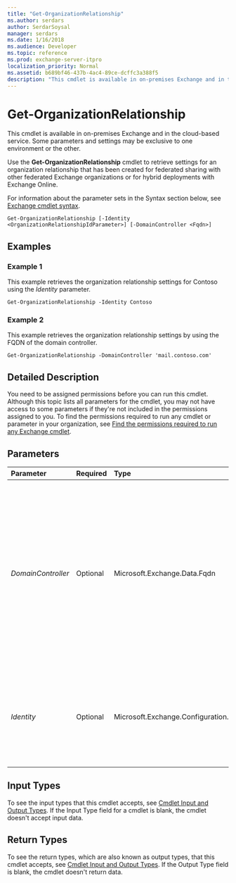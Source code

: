 ```yaml
---
title: "Get-OrganizationRelationship"
ms.author: serdars
author: SerdarSoysal
manager: serdars
ms.date: 1/16/2018
ms.audience: Developer
ms.topic: reference
ms.prod: exchange-server-itpro
localization_priority: Normal
ms.assetid: b689bf46-437b-4ac4-89ce-dcffc3a388f5
description: "This cmdlet is available in on-premises Exchange and in the cloud-based service. Some parameters and settings may be exclusive to one environment or the other."
---
```


# Get-OrganizationRelationship

This cmdlet is available in on-premises Exchange and in the cloud-based service. Some parameters and settings may be exclusive to one environment or the other. 
  
Use the **Get-OrganizationRelationship** cmdlet to retrieve settings for an organization relationship that has been created for federated sharing with other federated Exchange organizations or for hybrid deployments with Exchange Online.
  
For information about the parameter sets in the Syntax section below, see [Exchange cmdlet syntax](https://technet.microsoft.com/library/bb123552.aspx). 
  
```
Get-OrganizationRelationship [-Identity <OrganizationRelationshipIdParameter>] [-DomainController <Fqdn>]

```

## Examples
<a name="Examples"> </a>

### Example 1

This example retrieves the organization relationship settings for Contoso using the _Identity_ parameter.
  
```
Get-OrganizationRelationship -Identity Contoso
```

### Example 2

This example retrieves the organization relationship settings by using the FQDN of the domain controller.
  
```
Get-OrganizationRelationship -DomainController 'mail.contoso.com'
```

## Detailed Description
<a name="DetailedDescription"> </a>

You need to be assigned permissions before you can run this cmdlet. Although this topic lists all parameters for the cmdlet, you may not have access to some parameters if they're not included in the permissions assigned to you. To find the permissions required to run any cmdlet or parameter in your organization, see [Find the permissions required to run any Exchange cmdlet](https://technet.microsoft.com/library/mt432940.aspx).
  
## Parameters
<a name="DetailedDescription"> </a>

|**Parameter**|**Required**|**Type**|**Description**|
|:-----|:-----|:-----|:-----|
| _DomainController_ <br/> |Optional  <br/> |Microsoft.Exchange.Data.Fqdn  <br/> |This parameter is available only in on-premises Exchange.  <br/> The _DomainController_ parameter specifies the domain controller that's used by this cmdlet to read data from or write data to Active Directory. You identify the domain controller by its fully qualified domain name (FQDN). For example, `dc01.contoso.com`.  <br/> |
| _Identity_ <br/> |Optional  <br/> |Microsoft.Exchange.Configuration.Tasks.OrganizationRelationshipIdParameter  <br/> | The _Identity_ parameter specifies the identity of the organizational relationship. You can use the following values: <br/>  Canonical name <br/>  GUID <br/>  Name <br/> |
   
## Input Types
<a name="InputTypes"> </a>

To see the input types that this cmdlet accepts, see [Cmdlet Input and Output Types](http://go.microsoft.com/fwlink/p/?linkId=616387). If the Input Type field for a cmdlet is blank, the cmdlet doesn't accept input data. 
  
## Return Types
<a name="ReturnTypes"> </a>

To see the return types, which are also known as output types, that this cmdlet accepts, see [Cmdlet Input and Output Types](http://go.microsoft.com/fwlink/p/?linkId=616387). If the Output Type field is blank, the cmdlet doesn't return data. 
  

